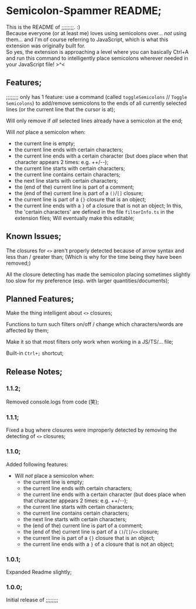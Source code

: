 # Semicolon-Spammer README;

This is the README of ;;;;;;;;. :) <br>
Because everyone (or at least me) loves using semicolons over... *not* using them... and I'm of course referring to JavaScript, which is what this extension was originally built for. <br>
So yes, the extension is approaching a level where you can basically Ctrl+A and run this command to intelligently place semicolons wherever needed in your JavaScript file! >^<

## Features;

;;;;;;;; only has 1 feature: use a command (called `toggleSemicolons` // `Toggle Semicolons`) to add/remove semicolons to the ends of all currently selected lines (or the current line that the cursor is at);

Will only remove if *all* selected lines already have a semicolon at the end;

Will *not* place a semicolon when:
- the current line is empty;
- the current line ends with certain characters;
- the current line ends with a certain character (but does place when that character appears 2 times: e.g. ++/--);
- the current line starts with certain characters;
- the current line contains certain characters;
- the next line starts with certain characters;
- the (end of the) current line is part of a comment;
- the (end of the) current line is part of a `()`/`[]` closure;
- the current line is part of a `{}` closure that is an object;
- the current line ends with a `}` of a closure that is not an object;
In this, the 'certain characters' are defined in the file `filterInfo.ts` in the extension files;
Will eventually make this editable;

## Known Issues;

The closures for `<>` aren't properly detected because of arrow syntax and less than / greater than;
(Which is why for the time being they have been removed;)

All the closure detecting has made the semicolon placing sometimes slightly too slow for my preference (esp. with larger quantities/documents);

## Planned Features;

Make the thing intelligent about `<>` closures;

Functions to turn such filters on/off / change which characters/words are affected by them;

Make it so that most filters only work when working in a JS/TS/... file;

Built-in `Ctrl+;` shortcut;

## Release Notes;

### 1.1.2;

Removed console.logs from code (笑);

### 1.1.1;

Fixed a bug where closures were improperly detected by removing the detecting of `<>` closures;

### 1.1.0;

Added following features:
- Will *not* place a semicolon when:
  - the current line is empty;
  - the current line ends with certain characters;
  - the current line ends with a certain character (but does place when that character appears 2 times: e.g. ++/--);
  - the current line starts with certain characters;
  - the current line contains certain characters;
  - the next line starts with certain characters;
  - the (end of the) current line is part of a comment;
  - the (end of the) current line is part of a `()`/`[]`/`<>` closure;
  - the current line is part of a `{}` closure that is an object;
  - the current line ends with a `}` of a closure that is not an object;

### 1.0.1;

Expanded Readme slightly;

### 1.0.0;

Initial release of ;;;;;;;;